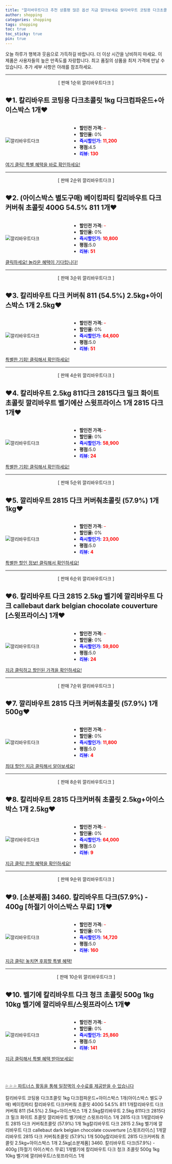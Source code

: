```yaml
---
title: "깔리바우트다크 추천 상품평 많은 옵션 지금 알아보세요 칼리바우트 코팅용 다크초콜릿 1kg 다크컴파운드+아이스박스"
author: shopping
categories: shopping
tags: shopping
toc: true
toc_sticky: true
pin: true
---
```

오늘 하루가 행복과 웃음으로 가득하길 바랍니다. 더 이상 시간을 낭비하지 마세요. 이 제품은 사용자들의 높은 만족도를 자랑합니다. 최고 품질의 상품을 최저 가격에 만날 수 있습니다. 추가 세부 사항은 아래를 참조하세요.

---
<p class="toplist" style="margin: 0 auto; display: block; width: fit-content;">[ 판매 1순위 깔리바우트다크 ]</p>

<h2><strong>❤️1. 칼리바우트 코팅용 다크초콜릿 1kg 다크컴파운드+아이스박스 1개❤️</strong></h2>

<div style="display: flex; align-items: center;">
    <div style="flex: 0.4;">
        <img src="https://thumbnail7.coupangcdn.com/thumbnails/remote/230x230ex/image/vendor_inventory/4be8/67582665e6211eb2a194013017339d735864c30a0b0b57a56ff0af32b9d3.jpg" alt="깔리바우트다크" style="max-width: 100%;">
    </div>
    <div style="flex: 0.6; margin-left: 10px;">
        <ul>
            <li><strong>할인전 가격:</strong> <del style="color: red;">-</del></li>
            <li><strong>할인율:</strong> 0%</li>
            <li><span style='color:blue'><strong>즉시할인가:</strong></span> <span style='color:red'><strong>11,200</strong></span></li>
            <li><strong>평점:</strong>4.5</li>
            <li><span style='color:blue'><strong>리뷰:</strong></span> <span style='color:red'><strong>130</strong></span></li>
        </ul>
    </div>
</div>
<div class="center">
    <a href="https://selin100587.github.io?lptag=AF9450613&subid=githubio&pageKey=7786501908&traceid=V0-153&itemId=18514429564&vendorItemId=85643695943" class="myButton">
        여기 클릭! 특별 혜택을 바로 확인하세요!
    </a>
</div>


---
<p class="toplist" style="margin: 0 auto; display: block; width: fit-content;">[ 판매 2순위 깔리바우트다크 ]</p>

<h2><strong>❤️2. (아이스박스 별도구매) 베이킹파티 칼리바우트 다크커버춰 초콜릿 400G 54.5% 811 1개❤️</strong></h2>

<div style="display: flex; align-items: center;">
    <div style="flex: 0.4;">
        <img src="https://thumbnail10.coupangcdn.com/thumbnails/remote/230x230ex/image/vendor_inventory/7d3f/a9f19b5eb5ed2750072104685a88794a88a00587ca998c4a81c2228b2c13.png" alt="깔리바우트다크" style="max-width: 100%;">
    </div>
    <div style="flex: 0.6; margin-left: 10px;">
        <ul>
            <li><strong>할인전 가격:</strong> <del style="color: red;">-</del></li>
            <li><strong>할인율:</strong> 0%</li>
            <li><span style='color:blue'><strong>즉시할인가:</strong></span> <span style='color:red'><strong>10,800</strong></span></li>
            <li><strong>평점:</strong>5.0</li>
            <li><span style='color:blue'><strong>리뷰:</strong></span> <span style='color:red'><strong>51</strong></span></li>
        </ul>
    </div>
</div>
<div class="center">
    <a href="https://selin100587.github.io?lptag=AF9450613&subid=githubio&pageKey=7478002119&traceid=V0-153&itemId=19527227428&vendorItemId=89276703523" class="myButton">
        클릭하세요! 놀라운 혜택이 기다립니다!
    </a>
</div>


---
<p class="toplist" style="margin: 0 auto; display: block; width: fit-content;">[ 판매 3순위 깔리바우트다크 ]</p>

<h2><strong>❤️3. 칼리바우트 다크 커버춰 811 (54.5%) 2.5kg+아이스박스 1개 2.5kg❤️</strong></h2>

<div style="display: flex; align-items: center;">
    <div style="flex: 0.4;">
        <img src="https://thumbnail6.coupangcdn.com/thumbnails/remote/230x230ex/image/vendor_inventory/3e30/225361cd0cf854c5c36df140d59000bca7299112e38f5639242a5327bf51.jpg" alt="깔리바우트다크" style="max-width: 100%;">
    </div>
    <div style="flex: 0.6; margin-left: 10px;">
        <ul>
            <li><strong>할인전 가격:</strong> <del style="color: red;">-</del></li>
            <li><strong>할인율:</strong> 0%</li>
            <li><span style='color:blue'><strong>즉시할인가:</strong></span> <span style='color:red'><strong>64,600</strong></span></li>
            <li><strong>평점:</strong>5.0</li>
            <li><span style='color:blue'><strong>리뷰:</strong></span> <span style='color:red'><strong>51</strong></span></li>
        </ul>
    </div>
</div>
<div class="center">
    <a href="https://selin100587.github.io?lptag=AF9450613&subid=githubio&pageKey=7478002119&traceid=V0-153&itemId=17756687752&vendorItemId=83030617464" class="myButton">
        특별한 기회! 클릭해서 확인하세요!
    </a>
</div>


---
<p class="toplist" style="margin: 0 auto; display: block; width: fit-content;">[ 판매 4순위 깔리바우트다크 ]</p>

<h2><strong>❤️4. 칼리바우트 2.5kg 811다크 2815다크 밀크 화이트 초콜릿 깔리바우트 벨기에산 스윗프라이스 1개 2815 다크 1개❤️</strong></h2>

<div style="display: flex; align-items: center;">
    <div style="flex: 0.4;">
        <img src="https://thumbnail8.coupangcdn.com/thumbnails/remote/230x230ex/image/vendor_inventory/6f4b/113902a82096ef1dd586c9bc741cc2662ed40a3626fe522d4ad3bc03a1bf.jpg" alt="깔리바우트다크" style="max-width: 100%;">
    </div>
    <div style="flex: 0.6; margin-left: 10px;">
        <ul>
            <li><strong>할인전 가격:</strong> <del style="color: red;">-</del></li>
            <li><strong>할인율:</strong> 0%</li>
            <li><span style='color:blue'><strong>즉시할인가:</strong></span> <span style='color:red'><strong>58,900</strong></span></li>
            <li><strong>평점:</strong>5.0</li>
            <li><span style='color:blue'><strong>리뷰:</strong></span> <span style='color:red'><strong>24</strong></span></li>
        </ul>
    </div>
</div>
<div class="center">
    <a href="https://selin100587.github.io?lptag=AF9450613&subid=githubio&pageKey=7565114613&traceid=V0-153&itemId=19939633236&vendorItemId=84768899645" class="myButton">
        특별한 기회! 클릭해서 확인하세요!
    </a>
</div>


---
<p class="toplist" style="margin: 0 auto; display: block; width: fit-content;">[ 판매 5순위 깔리바우트다크 ]</p>

<h2><strong>❤️5. 깔리바우트 2815 다크 커버춰초콜릿 (57.9%) 1개 1kg❤️</strong></h2>

<div style="display: flex; align-items: center;">
    <div style="flex: 0.4;">
        <img src="https://thumbnail9.coupangcdn.com/thumbnails/remote/230x230ex/image/vendor_inventory/c67f/50b2270d78d4851f609b580f8dbe1da196cc901f20f3917b6ce6a52a395b.jpg" alt="깔리바우트다크" style="max-width: 100%;">
    </div>
    <div style="flex: 0.6; margin-left: 10px;">
        <ul>
            <li><strong>할인전 가격:</strong> <del style="color: red;">-</del></li>
            <li><strong>할인율:</strong> 0%</li>
            <li><span style='color:blue'><strong>즉시할인가:</strong></span> <span style='color:red'><strong>23,000</strong></span></li>
            <li><strong>평점:</strong>5.0</li>
            <li><span style='color:blue'><strong>리뷰:</strong></span> <span style='color:red'><strong>4</strong></span></li>
        </ul>
    </div>
</div>
<div class="center">
    <a href="https://selin100587.github.io?lptag=AF9450613&subid=githubio&pageKey=8068572665&traceid=V0-153&itemId=22700853153&vendorItemId=89736488790" class="myButton">
        특별한 할인 정보! 클릭해서 확인하세요!
    </a>
</div>


---
<p class="toplist" style="margin: 0 auto; display: block; width: fit-content;">[ 판매 6순위 깔리바우트다크 ]</p>

<h2><strong>❤️6. 칼리바우트 다크 2815 2.5kg 벨기에 깔리바우트 다크 callebaut dark belgian chocolate couverture [스윗프라이스] 1개❤️</strong></h2>

<div style="display: flex; align-items: center;">
    <div style="flex: 0.4;">
        <img src="https://thumbnail8.coupangcdn.com/thumbnails/remote/230x230ex/image/vendor_inventory/6f4b/113902a82096ef1dd586c9bc741cc2662ed40a3626fe522d4ad3bc03a1bf.jpg" alt="깔리바우트다크" style="max-width: 100%;">
    </div>
    <div style="flex: 0.6; margin-left: 10px;">
        <ul>
            <li><strong>할인전 가격:</strong> <del style="color: red;">-</del></li>
            <li><strong>할인율:</strong> 0%</li>
            <li><span style='color:blue'><strong>즉시할인가:</strong></span> <span style='color:red'><strong>59,800</strong></span></li>
            <li><strong>평점:</strong>5.0</li>
            <li><span style='color:blue'><strong>리뷰:</strong></span> <span style='color:red'><strong>24</strong></span></li>
        </ul>
    </div>
</div>
<div class="center">
    <a href="https://selin100587.github.io?lptag=AF9450613&subid=githubio&pageKey=7565114613&traceid=V0-153&itemId=19939434674&vendorItemId=84927349085" class="myButton">
        지금 클릭하고 할인된 가격을 확인하세요!
    </a>
</div>


---
<p class="toplist" style="margin: 0 auto; display: block; width: fit-content;">[ 판매 7순위 깔리바우트다크 ]</p>

<h2><strong>❤️7. 깔리바우트 2815 다크 커버춰초콜릿 (57.9%) 1개 500g❤️</strong></h2>

<div style="display: flex; align-items: center;">
    <div style="flex: 0.4;">
        <img src="https://thumbnail9.coupangcdn.com/thumbnails/remote/230x230ex/image/vendor_inventory/c67f/50b2270d78d4851f609b580f8dbe1da196cc901f20f3917b6ce6a52a395b.jpg" alt="깔리바우트다크" style="max-width: 100%;">
    </div>
    <div style="flex: 0.6; margin-left: 10px;">
        <ul>
            <li><strong>할인전 가격:</strong> <del style="color: red;">-</del></li>
            <li><strong>할인율:</strong> 0%</li>
            <li><span style='color:blue'><strong>즉시할인가:</strong></span> <span style='color:red'><strong>11,800</strong></span></li>
            <li><strong>평점:</strong>5.0</li>
            <li><span style='color:blue'><strong>리뷰:</strong></span> <span style='color:red'><strong>4</strong></span></li>
        </ul>
    </div>
</div>
<div class="center">
    <a href="https://selin100587.github.io?lptag=AF9450613&subid=githubio&pageKey=8068572665&traceid=V0-153&itemId=22700889476&vendorItemId=89736488783" class="myButton">
        최대 할인! 지금 클릭해서 알아보세요!
    </a>
</div>


---
<p class="toplist" style="margin: 0 auto; display: block; width: fit-content;">[ 판매 8순위 깔리바우트다크 ]</p>

<h2><strong>❤️8. 칼리바우트 2815 다크커버춰 초콜릿 2.5kg+아이스박스 1개 2.5kg❤️</strong></h2>

<div style="display: flex; align-items: center;">
    <div style="flex: 0.4;">
        <img src="https://thumbnail8.coupangcdn.com/thumbnails/remote/230x230ex/image/vendor_inventory/b0eb/ebb1fc3f3e55e2807c57f743dd24a794e193719496837d6f15b5d66024d2.jpg" alt="깔리바우트다크" style="max-width: 100%;">
    </div>
    <div style="flex: 0.6; margin-left: 10px;">
        <ul>
            <li><strong>할인전 가격:</strong> <del style="color: red;">-</del></li>
            <li><strong>할인율:</strong> 0%</li>
            <li><span style='color:blue'><strong>즉시할인가:</strong></span> <span style='color:red'><strong>64,000</strong></span></li>
            <li><strong>평점:</strong>5.0</li>
            <li><span style='color:blue'><strong>리뷰:</strong></span> <span style='color:red'><strong>9</strong></span></li>
        </ul>
    </div>
</div>
<div class="center">
    <a href="https://selin100587.github.io?lptag=AF9450613&subid=githubio&pageKey=7425040380&traceid=V0-153&itemId=19271638920&vendorItemId=86386821173" class="myButton">
        지금 클릭! 한정 혜택을 확인하세요!
    </a>
</div>


---
<p class="toplist" style="margin: 0 auto; display: block; width: fit-content;">[ 판매 9순위 깔리바우트다크 ]</p>

<h2><strong>❤️9. [소분제품] 3460. 칼리바우트 다크(57.9%) - 400g [하절기 아이스박스 무료] 1개❤️</strong></h2>

<div style="display: flex; align-items: center;">
    <div style="flex: 0.4;">
        <img src="https://thumbnail7.coupangcdn.com/thumbnails/remote/230x230ex/image/vendor_inventory/191f/3030e1418c9c99c0aacdbf72c043519986d3079987e335caa8972649da3b.jpg" alt="깔리바우트다크" style="max-width: 100%;">
    </div>
    <div style="flex: 0.6; margin-left: 10px;">
        <ul>
            <li><strong>할인전 가격:</strong> <del style="color: red;">-</del></li>
            <li><strong>할인율:</strong> 0%</li>
            <li><span style='color:blue'><strong>즉시할인가:</strong></span> <span style='color:red'><strong>14,720</strong></span></li>
            <li><strong>평점:</strong>5.0</li>
            <li><span style='color:blue'><strong>리뷰:</strong></span> <span style='color:red'><strong>160</strong></span></li>
        </ul>
    </div>
</div>
<div class="center">
    <a href="https://selin100587.github.io?lptag=AF9450613&subid=githubio&pageKey=7771518102&traceid=V0-153&itemId=22124987518&vendorItemId=89171836143" class="myButton">
        지금 클릭! 놓치면 후회할 특별 혜택!
    </a>
</div>


---
<p class="toplist" style="margin: 0 auto; display: block; width: fit-content;">[ 판매 10순위 깔리바우트다크 ]</p>

<h2><strong>❤️10. 벨기에 칼리바우트 다크 청크 초콜릿 500g 1kg 10kg 벨기에 깔리바우트/스윗프라이스 1개❤️</strong></h2>

<div style="display: flex; align-items: center;">
    <div style="flex: 0.4;">
        <img src="https://thumbnail8.coupangcdn.com/thumbnails/remote/230x230ex/image/vendor_inventory/7237/43702d1271907c7e45da7e68892e98c7feef2ab90f53a5cb75b18f031ffd.jpg" alt="깔리바우트다크" style="max-width: 100%;">
    </div>
    <div style="flex: 0.6; margin-left: 10px;">
        <ul>
            <li><strong>할인전 가격:</strong> <del style="color: red;">-</del></li>
            <li><strong>할인율:</strong> 0%</li>
            <li><span style='color:blue'><strong>즉시할인가:</strong></span> <span style='color:red'><strong>25,860</strong></span></li>
            <li><strong>평점:</strong>5.0</li>
            <li><span style='color:blue'><strong>리뷰:</strong></span> <span style='color:red'><strong>141</strong></span></li>
        </ul>
    </div>
</div>
<div class="center">
    <a href="https://selin100587.github.io?lptag=AF9450613&subid=githubio&pageKey=7565105228&traceid=V0-153&itemId=19939592527&vendorItemId=88021593699" class="myButton">
        지금 클릭해서 특별 혜택 받아보세요!
    </a>
</div>

<br><br><br>[💦 💦 💦 파트너스 활동을 통해 일정액의 수수료를 제공받을 수 있습니다](https://link.coupang.com/a/bcpT2c)<br><br>칼리바우트 코팅용 다크초콜릿 1kg 다크컴파운드+아이스박스 1개(아이스박스 별도구매) 베이킹파티 칼리바우트 다크커버춰 초콜릿 400G 54.5% 811 1개칼리바우트 다크 커버춰 811 (54.5%) 2.5kg+아이스박스 1개 2.5kg칼리바우트 2.5kg 811다크 2815다크 밀크 화이트 초콜릿 깔리바우트 벨기에산 스윗프라이스 1개 2815 다크 1개깔리바우트 2815 다크 커버춰초콜릿 (57.9%) 1개 1kg칼리바우트 다크 2815 2.5kg 벨기에 깔리바우트 다크 callebaut dark belgian chocolate couverture [스윗프라이스] 1개깔리바우트 2815 다크 커버춰초콜릿 (57.9%) 1개 500g칼리바우트 2815 다크커버춰 초콜릿 2.5kg+아이스박스 1개 2.5kg[소분제품] 3460. 칼리바우트 다크(57.9%) - 400g [하절기 아이스박스 무료] 1개벨기에 칼리바우트 다크 청크 초콜릿 500g 1kg 10kg 벨기에 깔리바우트/스윗프라이스 1개